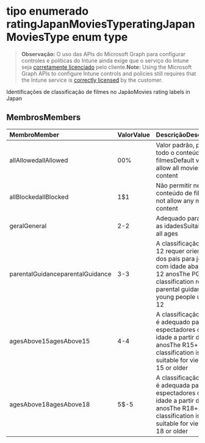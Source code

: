# <a name="ratingjapanmoviestype-enum-type"></a><span data-ttu-id="76218-101">tipo enumerado ratingJapanMoviesType</span><span class="sxs-lookup"><span data-stu-id="76218-101">ratingJapanMoviesType enum type</span></span>

> <span data-ttu-id="76218-102">**Observação:** O uso das APIs do Microsoft Graph para configurar controles e políticas do Intune ainda exige que o serviço do Intune seja [corretamente licenciado](https://go.microsoft.com/fwlink/?linkid=839381) pelo cliente.</span><span class="sxs-lookup"><span data-stu-id="76218-102">**Note:** Using the Microsoft Graph APIs to configure Intune controls and policies still requires that the Intune service is [correctly licensed](https://go.microsoft.com/fwlink/?linkid=839381) by the customer.</span></span>

<span data-ttu-id="76218-103">Identificações de classificação de filmes no Japão</span><span class="sxs-lookup"><span data-stu-id="76218-103">Movies rating labels in Japan</span></span>
## <a name="members"></a><span data-ttu-id="76218-104">Membros</span><span class="sxs-lookup"><span data-stu-id="76218-104">Members</span></span>
|<span data-ttu-id="76218-105">Membro</span><span class="sxs-lookup"><span data-stu-id="76218-105">Member</span></span>|<span data-ttu-id="76218-106">Valor</span><span class="sxs-lookup"><span data-stu-id="76218-106">Value</span></span>|<span data-ttu-id="76218-107">Descrição</span><span class="sxs-lookup"><span data-stu-id="76218-107">Description</span></span>|
|:---|:---|:---|
|<span data-ttu-id="76218-108">allAllowed</span><span class="sxs-lookup"><span data-stu-id="76218-108">allAllowed</span></span>|<span data-ttu-id="76218-109">0</span><span class="sxs-lookup"><span data-stu-id="76218-109">0%</span></span>|<span data-ttu-id="76218-110">Valor padrão, permitir todo o conteúdo de filmes</span><span class="sxs-lookup"><span data-stu-id="76218-110">Default value, allow all movies content</span></span>|
|<span data-ttu-id="76218-111">allBlocked</span><span class="sxs-lookup"><span data-stu-id="76218-111">allBlocked</span></span>|<span data-ttu-id="76218-112">1</span><span class="sxs-lookup"><span data-stu-id="76218-112">$1</span></span>|<span data-ttu-id="76218-113">Não permitir nenhum conteúdo de filmes</span><span class="sxs-lookup"><span data-stu-id="76218-113">Do not allow any movies content</span></span>|
|<span data-ttu-id="76218-114">geral</span><span class="sxs-lookup"><span data-stu-id="76218-114">General</span></span>|<span data-ttu-id="76218-115">2</span><span class="sxs-lookup"><span data-stu-id="76218-115">-2</span></span>|<span data-ttu-id="76218-116">Adequado para todas as idades</span><span class="sxs-lookup"><span data-stu-id="76218-116">Suitable for all ages</span></span>|
|<span data-ttu-id="76218-117">parentalGuidance</span><span class="sxs-lookup"><span data-stu-id="76218-117">parentalGuidance</span></span>|<span data-ttu-id="76218-118">3</span><span class="sxs-lookup"><span data-stu-id="76218-118">-3</span></span>|<span data-ttu-id="76218-119">A classificação PG-12 requer orientação dos pais para jovens com idade abaixo de 12 anos</span><span class="sxs-lookup"><span data-stu-id="76218-119">The PG-12 classification requests parental guidance for young people under 12</span></span>|
|<span data-ttu-id="76218-120">agesAbove15</span><span class="sxs-lookup"><span data-stu-id="76218-120">agesAbove15</span></span>|<span data-ttu-id="76218-121">4</span><span class="sxs-lookup"><span data-stu-id="76218-121">-4</span></span>|<span data-ttu-id="76218-122">A classificação R15 + é adequado para espectadores com idade a partir de 15 anos</span><span class="sxs-lookup"><span data-stu-id="76218-122">The R15+ classification is suitable for viewers of 15 or older</span></span>|
|<span data-ttu-id="76218-123">agesAbove18</span><span class="sxs-lookup"><span data-stu-id="76218-123">agesAbove18</span></span>|<span data-ttu-id="76218-124">5</span><span class="sxs-lookup"><span data-stu-id="76218-124">$-5</span></span>|<span data-ttu-id="76218-125">A classificação R18 + é adequada para espectadores com idade a partir de 18 anos</span><span class="sxs-lookup"><span data-stu-id="76218-125">The R18+ classification is suitable for viewers of 18 or older</span></span>|



